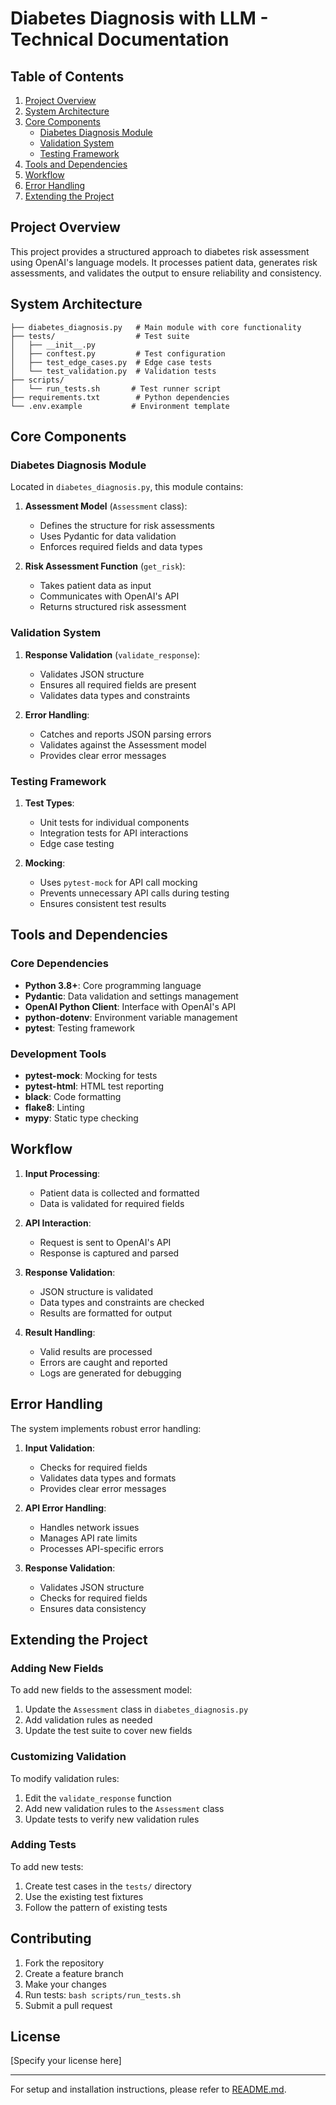 # Diabetes Diagnosis with LLM - Technical Documentation

## Table of Contents
1. [Project Overview](#project-overview)
2. [System Architecture](#system-architecture)
3. [Core Components](#core-components)
   - [Diabetes Diagnosis Module](#diabetes-diagnosis-module)
   - [Validation System](#validation-system)
   - [Testing Framework](#testing-framework)
4. [Tools and Dependencies](#tools-and-dependencies)
5. [Workflow](#workflow)
6. [Error Handling](#error-handling)
7. [Extending the Project](#extending-the-project)

## Project Overview

This project provides a structured approach to diabetes risk assessment using OpenAI's language models. It processes patient data, generates risk assessments, and validates the output to ensure reliability and consistency.

## System Architecture

```
├── diabetes_diagnosis.py   # Main module with core functionality
├── tests/                  # Test suite
│   ├── __init__.py
│   ├── conftest.py         # Test configuration
│   ├── test_edge_cases.py  # Edge case tests
│   └── test_validation.py  # Validation tests
├── scripts/
│   └── run_tests.sh       # Test runner script
├── requirements.txt        # Python dependencies
└── .env.example           # Environment template
```

## Core Components

### Diabetes Diagnosis Module

Located in `diabetes_diagnosis.py`, this module contains:

1. **Assessment Model** (`Assessment` class):
   - Defines the structure for risk assessments
   - Uses Pydantic for data validation
   - Enforces required fields and data types

2. **Risk Assessment Function** (`get_risk`):
   - Takes patient data as input
   - Communicates with OpenAI's API
   - Returns structured risk assessment

### Validation System

1. **Response Validation** (`validate_response`):
   - Validates JSON structure
   - Ensures all required fields are present
   - Validates data types and constraints

2. **Error Handling**:
   - Catches and reports JSON parsing errors
   - Validates against the Assessment model
   - Provides clear error messages

### Testing Framework

1. **Test Types**:
   - Unit tests for individual components
   - Integration tests for API interactions
   - Edge case testing

2. **Mocking**:
   - Uses `pytest-mock` for API call mocking
   - Prevents unnecessary API calls during testing
   - Ensures consistent test results

## Tools and Dependencies

### Core Dependencies

- **Python 3.8+**: Core programming language
- **Pydantic**: Data validation and settings management
- **OpenAI Python Client**: Interface with OpenAI's API
- **python-dotenv**: Environment variable management
- **pytest**: Testing framework

### Development Tools

- **pytest-mock**: Mocking for tests
- **pytest-html**: HTML test reporting
- **black**: Code formatting
- **flake8**: Linting
- **mypy**: Static type checking

## Workflow

1. **Input Processing**:
   - Patient data is collected and formatted
   - Data is validated for required fields

2. **API Interaction**:
   - Request is sent to OpenAI's API
   - Response is captured and parsed

3. **Response Validation**:
   - JSON structure is validated
   - Data types and constraints are checked
   - Results are formatted for output

4. **Result Handling**:
   - Valid results are processed
   - Errors are caught and reported
   - Logs are generated for debugging

## Error Handling

The system implements robust error handling:

1. **Input Validation**:
   - Checks for required fields
   - Validates data types and formats
   - Provides clear error messages

2. **API Error Handling**:
   - Handles network issues
   - Manages API rate limits
   - Processes API-specific errors

3. **Response Validation**:
   - Validates JSON structure
   - Checks for required fields
   - Ensures data consistency

## Extending the Project

### Adding New Fields

To add new fields to the assessment model:

1. Update the `Assessment` class in `diabetes_diagnosis.py`
2. Add validation rules as needed
3. Update the test suite to cover new fields

### Customizing Validation

To modify validation rules:

1. Edit the `validate_response` function
2. Add new validation rules to the `Assessment` class
3. Update tests to verify new validation rules

### Adding Tests

To add new tests:

1. Create test cases in the `tests/` directory
2. Use the existing test fixtures
3. Follow the pattern of existing tests

## Contributing

1. Fork the repository
2. Create a feature branch
3. Make your changes
4. Run tests: `bash scripts/run_tests.sh`
5. Submit a pull request

## License

[Specify your license here]

---

For setup and installation instructions, please refer to [README.md](README.md).
